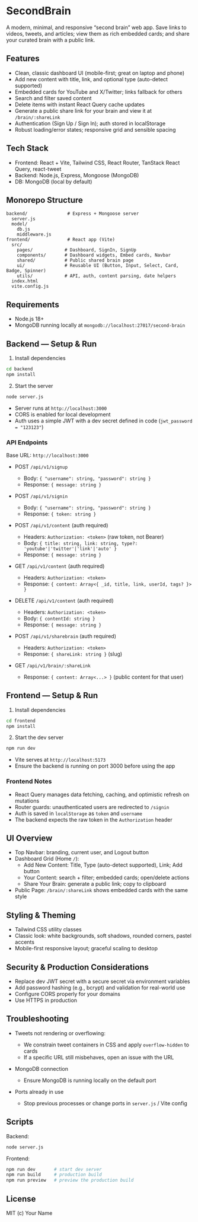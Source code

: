 # SecondBrain

A modern, minimal, and responsive “second brain” web app. Save links to videos, tweets, and articles; view them as rich embedded cards; and share your curated brain with a public link.

## Features

- Clean, classic dashboard UI (mobile-first; great on laptop and phone)
- Add new content with title, link, and optional type (auto-detect supported)
- Embedded cards for YouTube and X/Twitter; links fallback for others
- Search and filter saved content
- Delete items with instant React Query cache updates
- Generate a public share link for your brain and view it at `/brain/:shareLink`
- Authentication (Sign Up / Sign In); auth stored in localStorage
- Robust loading/error states; responsive grid and sensible spacing

## Tech Stack

- Frontend: React + Vite, Tailwind CSS, React Router, TanStack React Query, react-tweet
- Backend: Node.js, Express, Mongoose (MongoDB)
- DB: MongoDB (local by default)

## Monorepo Structure

```text
backend/               # Express + Mongoose server
  server.js
  model/
    db.js
    middleware.js
frontend/              # React app (Vite)
  src/
    pages/            # Dashboard, SignIn, SignUp
    components/       # Dashboard widgets, Embed cards, Navbar
    shared/           # Public shared brain page
    ui/               # Reusable UI (Button, Input, Select, Card, Badge, Spinner)
    utils/            # API, auth, content parsing, date helpers
  index.html
  vite.config.js
```

## Requirements

- Node.js 18+
- MongoDB running locally at `mongodb://localhost:27017/second-brain`

## Backend — Setup & Run

1. Install dependencies
```bash
cd backend
npm install
```

2. Start the server
```bash
node server.js
```

- Server runs at `http://localhost:3000`
- CORS is enabled for local development
- Auth uses a simple JWT with a dev secret defined in code (`jwt_password = "123123"`)

### API Endpoints

Base URL: `http://localhost:3000`

- POST `/api/v1/signup`
  - Body: `{ "username": string, "password": string }`
  - Response: `{ message: string }`

- POST `/api/v1/signin`
  - Body: `{ "username": string, "password": string }`
  - Response: `{ token: string }`

- POST `/api/v1/content` (auth required)
  - Headers: `Authorization: <token>` (raw token, not Bearer)
  - Body: `{ title: string, link: string, type?: 'youtube'|'twitter'|'link'|'auto' }`
  - Response: `{ message: string }`

- GET `/api/v1/content` (auth required)
  - Headers: `Authorization: <token>`
  - Response: `{ content: Array<{ _id, title, link, userId, tags? }> }`

- DELETE `/api/v1/content` (auth required)
  - Headers: `Authorization: <token>`
  - Body: `{ contentId: string }`
  - Response: `{ message: string }`

- POST `/api/v1/sharebrain` (auth required)
  - Headers: `Authorization: <token>`
  - Response: `{ shareLink: string }` (slug)

- GET `/api/v1/brain/:shareLink`
  - Response: `{ content: Array<...> }` (public content for that user)

## Frontend — Setup & Run

1. Install dependencies
```bash
cd frontend
npm install
```

2. Start the dev server
```bash
npm run dev
```

- Vite serves at `http://localhost:5173`
- Ensure the backend is running on port 3000 before using the app

### Frontend Notes

- React Query manages data fetching, caching, and optimistic refresh on mutations
- Router guards: unauthenticated users are redirected to `/signin`
- Auth is saved in `localStorage` as `token` and `username`
- The backend expects the raw token in the `Authorization` header

## UI Overview

- Top Navbar: branding, current user, and Logout button
- Dashboard Grid (Home `/`):
  - Add New Content: Title, Type (auto-detect supported), Link; Add button
  - Your Content: search + filter; embedded cards; open/delete actions
  - Share Your Brain: generate a public link; copy to clipboard
- Public Page: `/brain/:shareLink` shows embedded cards with the same style

## Styling & Theming

- Tailwind CSS utility classes
- Classic look: white backgrounds, soft shadows, rounded corners, pastel accents
- Mobile-first responsive layout; graceful scaling to desktop

## Security & Production Considerations

- Replace dev JWT secret with a secure secret via environment variables
- Add password hashing (e.g., bcrypt) and validation for real-world use
- Configure CORS properly for your domains
- Use HTTPS in production

## Troubleshooting

- Tweets not rendering or overflowing:
  - We constrain tweet containers in CSS and apply `overflow-hidden` to cards
  - If a specific URL still misbehaves, open an issue with the URL

- MongoDB connection
  - Ensure MongoDB is running locally on the default port

- Ports already in use
  - Stop previous processes or change ports in `server.js` / Vite config

## Scripts

Backend:
```bash
node server.js
```

Frontend:
```bash
npm run dev       # start dev server
npm run build     # production build
npm run preview   # preview the production build
```

## License

MIT (c) Your Name